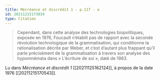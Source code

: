 ```yaml
---
title: Mécréance et discrédit 1 - p.117 - a
id: 20211215173034
type: Citation
---
```


> Cependant, dans cette analyse des technologies biopolitiques, exposée en 1976, Foucault n’établit pas de rapport avec la seconde révolution technologique de la grammatisation, qui conditionne la rationalisation décrite par Weber, et c’est d’autant plus frappant qu’il parle précisément de la grammatisation à travers son analyse des hypomnémata dans « L’écriture de soi », daté de 1983.

Lu dans *Mécréance et discrédit 1* [[20211125162124]], à propos de la date 1976 [[20211215170543]].